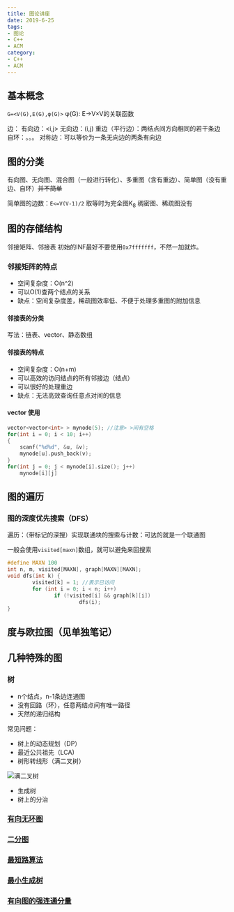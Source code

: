 ```yaml
---
title: 图论讲座
date: 2019-6-25
tags:
- 图论
- C++
- ACM
category:
- C++
- ACM
---
```


## 基本概念

`G=<V(G),E(G),φ(G)>`
φ(G): E->V×V的关联函数

边：
有向边：<i,j>
无向边：(i,j)
重边（平行边）：两结点间方向相同的若干条边
自环：。。。
对称边：可以等价为一条无向边的两条有向边

## 图的分类

有向图、无向图、混合图（一般进行转化）、多重图（含有重边）、简单图（没有重边、自环）~~并不简单~~

简单图的边数：`E<=V(V-1)/2`
取等时为完全图K<sub>8</sub>
稠密图、稀疏图没有

## 图的存储结构

邻接矩阵、邻接表
初始的INF最好不要使用`0x7fffffff`，不然一加就炸。

### 邻接矩阵的特点

* 空间复杂度：O(n^2)
* 可以O(1)查两个结点的关系
* 缺点：空间复杂度差，稀疏图效率低、不便于处理多重图的附加信息

#### 邻接表的分类

写法：链表、vector、静态数组

#### 邻接表的特点

* 空间复杂度：O(n+m)
* 可以高效的访问结点的所有邻接边（结点）
* 可以很好的处理重边
* 缺点：无法高效查询任意点对间的信息

#### vector 使用

```c++
vector<vector<int> > mynode(5); //注意> >间有空格
for(int i = 0; i < 10; i++)
{
    scanf("%d%d", &u, &v);
    mynode[u].push_back(v);
}
for(int j = 0; j < mynode[i].size(); j++)
    mynode[i][j]
```

## 图的遍历

### 图的深度优先搜索（DFS）

遍历：（带标记的深搜）实现联通块的搜索与计数：可达的就是一个联通图

一般会使用`visited[maxn]`数组，就可以避免来回搜索

```c++
#define MAXN 100
int n, m, visited[MAXN], graph[MAXN][MAXN];
void dfs(int k) {
        visited[k] = 1; //表示已访问
        for (int i = 0; i < n; i++)
               if (!visited[i] && graph[k][i])
                       dfs(i);
}
```

## 度与欧拉图（见单独笔记）

## 几种特殊的图

### 树

* n个结点，n-1条边连通图
* 没有回路（环），任意两结点间有唯一路径
* 天然的递归结构

常见问题：

* 树上的动态规划（DP）
* 最近公共祖先（LCA)
* 树形转线形（满二叉树）

![满二叉树](full_binary_tree.png)

* 生成树
* 树上的分治

### [有向无环图](../有向无环图/)

### [二分图](../二分图/)

### [最短路算法](../最短路算法/)

### [最小生成树](../最小生成树/)

### [有向图的强连通分量](../有向图的强连通分量/)
